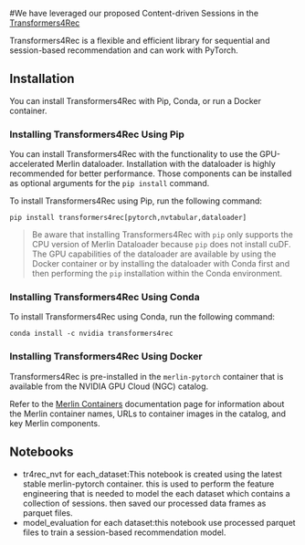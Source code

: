 #We have leveraged our proposed Content-driven Sessions in the [Transformers4Rec](https://github.com/NVIDIA-Merlin/Transformers4Rec/)

Transformers4Rec is a flexible and efficient library for sequential and session-based recommendation and can work with PyTorch.

## Installation

You can install Transformers4Rec with Pip, Conda, or run a Docker container.

### Installing Transformers4Rec Using Pip

You can install Transformers4Rec with the functionality to use the GPU-accelerated Merlin dataloader.
Installation with the dataloader is highly recommended for better performance.
Those components can be installed as optional arguments for the `pip install` command.

To install Transformers4Rec using Pip, run the following command:

```shell
pip install transformers4rec[pytorch,nvtabular,dataloader]
```

> Be aware that installing Transformers4Rec with `pip` only supports the CPU version of Merlin Dataloader because `pip` does not install cuDF.
> The GPU capabilities of the dataloader are available by using the Docker container or by installing
> the dataloader with Conda first and then performing the `pip` installation within the Conda environment.

### Installing Transformers4Rec Using Conda

To install Transformers4Rec using Conda, run the following command:

```shell
conda install -c nvidia transformers4rec
```

### Installing Transformers4Rec Using Docker

Transformers4Rec is pre-installed in the `merlin-pytorch` container that is available from the NVIDIA GPU Cloud (NGC) catalog.

Refer to the [Merlin Containers](https://nvidia-merlin.github.io/Merlin/main/containers.html) documentation page for information about the Merlin container names, URLs to container images in the catalog, and key Merlin components.

## Notebooks
 
- tr4rec_nvt for each_dataset:This notebook is created using the latest stable merlin-pytorch container. this is used to perform the feature engineering that is needed to model the each dataset which contains a collection of sessions. then saved our processed data frames as parquet files.
- model_evaluation for each dataset:this notebook use processed parquet files to train a session-based recommendation model.

